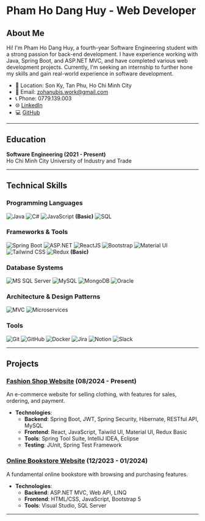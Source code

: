 # Pham Ho Dang Huy - Web Developer

## About Me
Hi! I'm Pham Ho Dang Huy, a fourth-year Software Engineering student with a strong passion for back-end development. I have experience working with Java, Spring Boot, and ASP.NET MVC, and have completed various web development projects. Currently, I'm seeking an internship to further hone my skills and gain real-world experience in software development.

- 📍 Location: Son Ky, Tan Phu, Ho Chi Minh City
- 📧 Email: zohanubis.work@gmail.com
- 📞 Phone: 0779.139.003
- 🌐 [LinkedIn](https://www.linkedin.com/in/zohanubis)
- 💻 [GitHub](https://github.com/zohanubis)

---

## Education
**Software Engineering (2021 - Present)**  
Ho Chi Minh City University of Industry and Trade

---

## Technical Skills

### Programming Languages
![Java](https://img.shields.io/badge/Java-%23ED8B00.svg?style=flat&logo=java&logoColor=white) 
![C#](https://img.shields.io/badge/C%23-%23239120.svg?style=flat&logo=c-sharp&logoColor=white) 
![JavaScript](https://img.shields.io/badge/JavaScript-%23323330.svg?style=flat&logo=javascript&logoColor=%23F7DF1E) **(Basic)** 
![SQL](https://img.shields.io/badge/SQL-%234169E1.svg?style=flat&logo=microsoft-sql-server&logoColor=white) 

### Frameworks & Tools
![Spring Boot](https://img.shields.io/badge/Spring%20Boot-%236DB33F.svg?style=flat&logo=spring-boot&logoColor=white) 
![ASP.NET](https://img.shields.io/badge/ASP.NET-%235C2D91.svg?style=flat&logo=dotnet&logoColor=white) 
![ReactJS](https://img.shields.io/badge/React-%2320232a.svg?style=flat&logo=react&logoColor=%2361DAFB) 
![Bootstrap](https://img.shields.io/badge/Bootstrap-%23563D7C.svg?style=flat&logo=bootstrap&logoColor=white) 
![Material UI](https://img.shields.io/badge/Material%20UI-%230081CB.svg?style=flat&logo=material-ui&logoColor=white) 
![Tailwind CSS](https://img.shields.io/badge/Tailwind_CSS-%2338B2AC.svg?style=flat&logo=tailwind-css&logoColor=white) 
![Redux](https://img.shields.io/badge/Redux-%23764ABC.svg?style=flat&logo=redux&logoColor=white) **(Basic)**

### Database Systems
![MS SQL Server](https://img.shields.io/badge/Microsoft%20SQL%20Server-%23CC2927.svg?style=flat&logo=microsoft-sql-server&logoColor=white) 
![MySQL](https://img.shields.io/badge/MySQL-%234479A1.svg?style=flat&logo=mysql&logoColor=white) 
![MongoDB](https://img.shields.io/badge/MongoDB-%2347A248.svg?style=flat&logo=mongodb&logoColor=white) 
![Oracle](https://img.shields.io/badge/Oracle-F80000.svg?style=flat&logo=oracle&logoColor=white) 

### Architecture & Design Patterns
![MVC](https://img.shields.io/badge/MVC-%23563D7C.svg?style=flat&logo=architecture&logoColor=white) 
![Microservices](https://img.shields.io/badge/Microservices-%23F05033.svg?style=flat&logo=microservices&logoColor=white) 

### Tools
![Git](https://img.shields.io/badge/Git-%23F05033.svg?style=flat&logo=git&logoColor=white) 
![GitHub](https://img.shields.io/badge/GitHub-%23181717.svg?style=flat&logo=github&logoColor=white) 
![Docker](https://img.shields.io/badge/Docker-%230db7ed.svg?style=flat&logo=docker&logoColor=white) 
![Jira](https://img.shields.io/badge/Jira-%230A0FFF.svg?style=flat&logo=jira&logoColor=white) 
![Notion](https://img.shields.io/badge/Notion-%23000000.svg?style=flat&logo=notion&logoColor=white) 
![Slack](https://img.shields.io/badge/Slack-%234A154B.svg?style=flat&logo=slack&logoColor=white) 

---

## Projects

### [Fashion Shop Website](https://github.com/zohanubis/fashion_shop) (08/2024 - Present)
An e-commerce website for selling clothing, with features for sales, ordering, and payment.
- **Technologies**:
  - **Backend**: Spring Boot, JWT, Spring Security, Hibernate, RESTful API, MySQL
  - **Frontend**: React, JavaScript, Taiwild UI, Material UI, Redux Basic
  - **Tools**: Spring Tool Suite, IntelliJ IDEA, Eclipse
  - **Testing**: JUnit, Spring Test Framework

### [Online Bookstore Website](https://github.com/zohanubis/bookstore_pj/tree/backend-pj) (12/2023 - 01/2024)
A fundamental online bookstore with browsing and purchasing features.
- **Technologies**:
  - **Backend**: ASP.NET MVC, Web API, LINQ
  - **Frontend**: HTML/CSS, JavaScript, Bootstrap 5
  - **Tools**: Visual Studio, SQL Server

---
